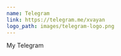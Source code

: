 ```yaml
---
name: Telegram
link: https://telegram.me/xvayan
logo_path: images/telegram-logo.png
---
```


My Telegram
